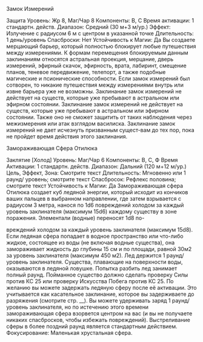 
Замок Измерений

Защита
Уровень: Жр 8, Маг/Чар 8
Компоненты: В, С
Время активации: 1 стандартн. действ.
Диапазон: Средний (30 м+3 м/ур.)
Эффект: Излучение с радиусом 6 м с
центром в указанной точке
Длительность: 1 день/уровень
Спасброски: Нет
Устойчивость к Магии: Да
Вы создаете мерцающий барьер, который полностью блокирует любые путешествия между измерениями. К формам
перемещения блокируемым данным
заклинаниям относятся астральная
проекция, мерцание, дверь измерений,
эфирный скачок, эфирность, врата,
лабиринт, смещение планов, теневое
передвижение, телепорт, а также подобные магические и псионические способности. Если замок измерений был сотворен, то никакие путешествия между
измерениями внутрь или извне барьера
уже не возможны.
Заклинание замок измерений не действует на существ, которые уже пребывают в астральном или эфирном состоянии. Заклинание замок измерений
не действует на существ, которые уже
пребывают в астральном или эфирном состоянии. Также оно не сможет
защитить от таких наблюдения через
межизмерения или атак взглядом василиска. Заклинание замок измерений не
дает исчезнуть призванным сущест-вам
до тех пор, пока не пройдет время действия этого заклинания.

Замораживающая Сфера
Отилюка

Заклятие [Холод]
Уровень: Маг/Чар 6
Компоненты: В, С, Ф
Время Активации: 1 стандартн. действ.
Диапазон: Дальний (120 м+12 м/ур.)
Цель, Эффект, Зона: Смотрите текст
Длительность: Мгновенно или 1 раунд/
уровень; смотрите текст
Спасбросок: Рефлекс половина;
смотрите текст
Устойчивость к Магии: Да
Замораживающая сфера Отилюка создает куб ледяной энергии, который исходит из кончиков ваших пальцев в выбранном направлении, где затем взрывается с радиусом 3 метра, нанося по
1d6 повреждений холодом за каждый
уровень заклинателя (максимум 15d6)
каждому существу в зоне поражения.
Элементали (водные) переносят 1d8 по-

вреждений холодом за каждый уровень
заклинателя (максимум 15d8).
Если ледяная сфера попадает в водное
пространство или что-либо жидкое, состоящее из воды (не включая водные
существа), она замораживает жидкость
до глубины 15 см и по площади, равной
30м2 за уровень заклинателя (максимум
450 м2). Лед держится 1 раунд/уровень
заклинателя. Существа, плавающие на
поверхности воды, оказываются в ледяной ловушке. Попытка разбить лед
занимает полный раунд. Пойманное существо должно сделать проверку Силы
против КС 25 или проверку Искусства
Побега против КС 25.
По желанию вы можете задержать
ледяную сферу после её активации.
Это учитывается как касательное заклинание, которое вы задерживаете до
разряжения (смотрите стр. __). Вы можете удерживать заряд 1 раунд/уровень
заклинателя, но по истечению этого
времени замораживающая сфера взорвется центром на вас (и вы не получаете
никаких спасбросков, чтобы избежать
повреждений). Выстреливание сферы
в более поздний раунд является стандартным действием.
Фокусирование: Маленькая хрустальная сфера.